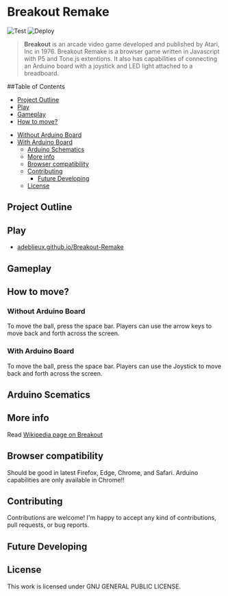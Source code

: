﻿# Breakout Remake
 
 ![Test](https://github.com/adeblieux/Breakout-Remake/workflows/Test/badge.svg) ![Deploy](https://github.com/adeblieux/Breakout-Remake/workflows/Deploy/badge.svg)

> **Breakout** is an arcade video game developed and published by Atari, Inc in 1976. Breakout Remake is a browser game written in  Javascript with P5 and Tone.js extentions. It also has capabilities of connecting an Arduino board with a joystick and LED light attached to a breadboard.

##Table of Contents
  * [Project Outline](#project-outline)
  * [Play](#play)
  * [Gameplay](#gameplay)
  * [How to move?](#how-to-move-)
- [Without Arduino Board](#without-arduino-board)
- [With Arduino Board](#with-arduino-board)
  * [Arduino Schematics](#arduino-schematics)
  * [More info](#more-info)
  * [Browser compatibility](#browser-compatibility)
  * [Contributing](#contributing)
    + [Future Developing](#future-developing)
  * [License](#license)

## Project Outline 


## Play
- [adeblieux.github.io/Breakout-Remake](https://adeblieux.github.io/Breakout-Remake/)

## Gameplay



## How to move?

### Without Arduino Board
To move the ball, press the space bar. Players can use the arrow keys to move back and forth across the screen. 

### With Arduino Board
To move the ball, press the space bar. Players can use the Joystick to move back and forth across the screen. 

## Arduino Scematics

## More info
Read [Wikipedia page on Breakout](https://en.wikipedia.org/wiki/Breakout_(video_game))

## Browser compatibility
Should be good in latest Firefox, Edge, Chrome, and Safari.
Arduino capabilities are only available in Chrome!!

## Contributing
Contributions are welcome! I'm happy to accept any kind of contributions, pull requests, or bug reports.

## Future Developing

## License

This work is licensed under GNU GENERAL PUBLIC LICENSE.
